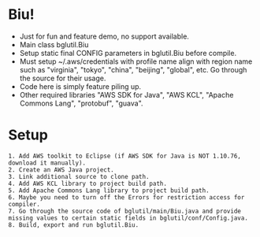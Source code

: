 # Biu!
* Just for fun and feature demo, no support available.
* Main class bglutil.Biu
* Setup static final CONFIG parameters in bglutil.Biu before compile.
* Must setup ~/.aws/credentials with profile name align with region name such as "virginia", "tokyo", "china", "beijing", "global", etc. Go through the source for their usage.
* Code here is simply feature piling up. 
* Other required libraries "AWS SDK for Java", "AWS KCL", "Apache Commons Lang", "protobuf", "guava".

# Setup
    1. Add AWS toolkit to Eclipse (if AWS SDK for Java is NOT 1.10.76, download it manually).
    2. Create an AWS Java project.
    3. Link additional source to clone path.
    4. Add AWS KCL library to project build path.
    5. Add Apache Commons Lang library to project build path.
    6. Maybe you need to turn off the Errors for restriction access for compiler.
    7. Go through the source code of bglutil/main/Biu.java and provide missing values to certain static fields in bglutil/conf/Config.java.
    8. Build, export and run bglutil.Biu.
